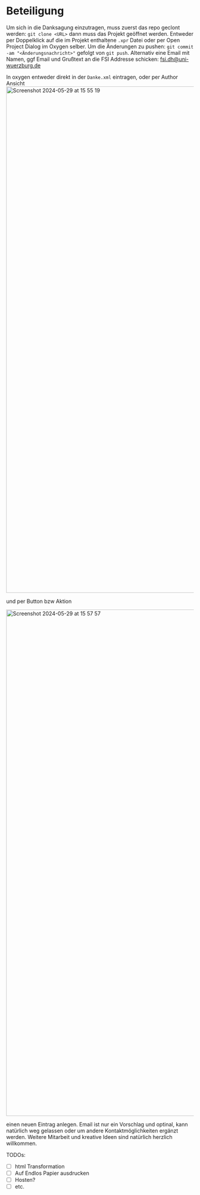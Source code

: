 # Beteiligung

Um sich in die Danksagung einzutragen, muss zuerst das repo geclont werden: `git clone <URL>` dann muss das Projekt geöffnet werden. Entweder per Doppelklick auf die im Projekt enthaltene `.xpr` Datei oder per Open Project Dialog im Oxygen selber. Um die Änderungen zu pushen: `git commit -am "<Änderungsnachricht>"` gefolgt von `git push`. 
Alternativ eine Email mit Namen, ggf Email und Grußtext an die FSI Addresse schicken: fsi.dh@uni-wuerzburg.de

In oxygen entweder direkt in der `Danke.xml` eintragen, oder per Author Ansicht 
<img width="1360" alt="Screenshot 2024-05-29 at 15 55 19" src="https://github.com/Kolophonium0/Moser_Abschied/assets/24278823/1431a1ac-8c90-4258-86ab-19868f0e03fd">

und per Button bzw Aktion

<img width="1360" alt="Screenshot 2024-05-29 at 15 57 57" src="https://github.com/Kolophonium0/Moser_Abschied/assets/24278823/ac4a309e-5ef2-4ba4-9784-b984727d1374">

einen neuen Eintrag anlegen. Email ist nur ein Vorschlag und optinal, kann natürlich weg gelassen oder um andere Kontaktmöglichkeiten ergänzt werden. Weitere Mitarbeit und kreative Ideen sind natürlich herzlich willkommen.

TODOs: 
- [ ] html Transformation
- [ ] Auf Endlos Papier ausdrucken
- [ ] Hosten?
- [ ] etc.
